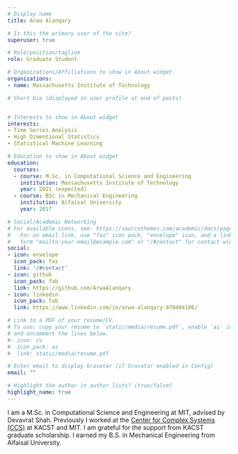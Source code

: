 ```yaml
---
# Display name
title: Arwa Alanqary

# Is this the primary user of the site?
superuser: true

# Role/position/tagline
role: Graduate Student

# Organizations/Affiliations to show in About widget
organizations:
- name: Massachusetts Institute of Technology

# Short bio (displayed in user profile at end of posts)


# Interests to show in About widget
interests:
- Time Series Analysis
- High Dimentional Statistics 
- Statistical Machine Learning

# Education to show in About widget
education:
  courses:
  - course: M.Sc. in Computational Science and Engineering 
    institution: Massachusetts Institute of Technology
    year: 2021 (expected)
  - course: BSc in Mechanical Engineering
    institution: Alfaisal University 
    year: 2017

# Social/Academic Networking
# For available icons, see: https://sourcethemes.com/academic/docs/page-builder/#icons
#   For an email link, use "fas" icon pack, "envelope" icon, and a link in the
#   form "mailto:your-email@example.com" or "/#contact" for contact widget.
social:
- icon: envelope
  icon_pack: fas
  link: '/#contact'
- icon: github
  icon_pack: fab
  link: https://github.com/ArwaAlanqary
- icon: linkedin
  icon_pack: fab
  link: https://www.linkedin.com/in/arwa-alanqary-870404106/

# Link to a PDF of your resume/CV.
# To use: copy your resume to `static/media/resume.pdf`, enable `ai` icons in `params.toml`, 
# and uncomment the lines below.
#- icon: cv
#  icon_pack: ai
#  link: static/media/resume.pdf

# Enter email to display Gravatar (if Gravatar enabled in Config)
email: ""

# Highlight the author in author lists? (true/false)
highlight_name: true
---
```



I am a M.Sc. in Computational Science and Engineering at MIT, advised by Devavrat Shah. Previously I worked at the [Center for Complex Systems (CCS)](https://jcep.kacst.edu.sa/center-main/ccs) at KACST and MIT. I am grateful for the support from KACST graduate scholarship. I earned my B.S. in Mechanical Engineering from Alfaisal University. 


